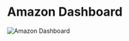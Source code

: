 # Amazon Dashboard

![Amazon Dashboard](https://github.com/NitikaGoyal17/Amazon-Dashboard/assets/127024956/c48814cc-d600-4c6e-8adb-87f2cb346a44)
